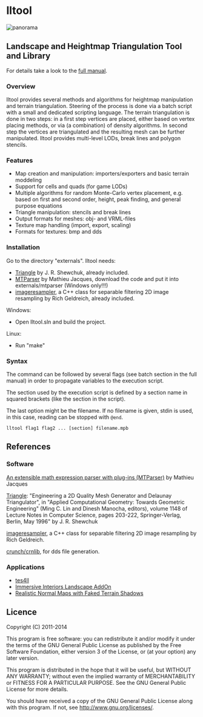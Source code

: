 # lltool

![panorama](https://lh6.googleusercontent.com/-Q4p5qHEUWps/UXVzhYw-YgI/AAAAAAAAAdw/MTd5Gd1_TuM/s971/lltool.jpg)

## Landscape and Heightmap Triangulation Tool and Library

For details take a look to the [full manual](https://github.com/Gruftikus/lltool/wiki/).

### Overview

lltool provides several methods and algorithms for heightmap manipulation and terrain triangulation. Steering of the process is done via a batch script with a small and dedicated scripting language. The terrain triangulation is done in two steps: in a first step vertices are placed, either based on vertex placing methods, or via (a combination) of density algorithms. In second step the vertices are triangulated and the resulting mesh can be further manipulated. lltool provides multi-level LODs, break lines and polygon stencils.

### Features

* Map creation and manipulation: importers/exporters and basic terrain moddeling
* Support for cells and quads (for game LODs)
* Multiple algorithms for random Monte-Carlo vertex placement, e.g. based on first and second order, height, peak finding, and general purpose equations
* Triangle manipulation: stencils and break lines
* Output formats for meshes: obj- and VRML-files
* Texture map handling (import, export, scaling)
* Formats for textures: bmp and dds

### Installation

Go to the directory "externals". lltool needs:

* [Triangle](http://www.cs.cmu.edu/~quake/triangle.html) by J. R. Shewchuk, already included.
* [MTParser](http://www.codeproject.com/Articles/7335/An-extensible-math-expression-parser-with-plug-ins) by Mathieu Jacques, download the code and put it into externals/mtparser (Windows only!!!)
* [imageresampler](https://code.google.com/p/imageresampler/), a C++ class for separable filtering 2D image resampling by Rich Geldreich, already included.

Windows:

* Open lltool.sln and build the project.

Linux:

* Run "make"

### Syntax

The command can be followed by several flags (see batch section in the full manual) in order to propagate variables to the execution script.

The section used by the execution script is defined by a section name in squared brackets (like the section in the script).

The last option might be the filename. If no filename is given, stdin is used, in this case, reading can be stopped with `@end`.

    lltool flag1 flag2 ... [section] filename.mpb

## References

### Software

[An extensible math expression parser with plug-ins (MTParser)](http://www.codeproject.com/Articles/7335/An-extensible-math-expression-parser-with-plug-ins) by Mathieu Jacques

[Triangle](http://www.cs.cmu.edu/~quake/triangle.html): "Engineering a 2D Quality Mesh Generator and Delaunay Triangulator", in "Applied Computational Geometry: Towards Geometric Engineering" (Ming C. Lin and Dinesh Manocha, editors), volume 1148 of Lecture Notes in Computer Science, pages 203-222, Springer-Verlag, Berlin, May 1996" by J. R. Shewchuk

[imageresampler](https://code.google.com/p/imageresampler/), a C++ class for separable filtering 2D image resampling by Rich Geldreich.

[crunch/crnlib](https://code.google.com/p/crunch/), for dds file generation.

### Applications

* [tes4ll](http://oblivion.nexusmods.com/mods/40549/)
* [Immersive Interiors Landscape AddOn](http://oblivion.nexusmods.com/mods/43072/)
* [Realistic Normal Maps with Faked Terrain Shadows](http://oblivion.nexusmods.com/mods/41243/)

## Licence

Copyright (C) 2011-2014

This program is free software: you can redistribute it and/or modify
it under the terms of the GNU General Public License as published by
the Free Software Foundation, either version 3 of the License, or
(at your option) any later version.

This program is distributed in the hope that it will be useful,
but WITHOUT ANY WARRANTY; without even the implied warranty of
MERCHANTABILITY or FITNESS FOR A PARTICULAR PURPOSE.  See the
GNU General Public License for more details.

You should have received a copy of the GNU General Public License
along with this program.  If not, see http://www.gnu.org/licenses/.








